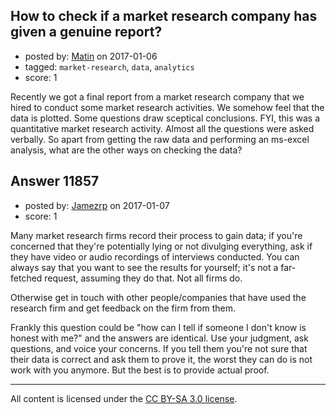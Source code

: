 ## How to check if a market research company has given a genuine report?

- posted by: [Matin](https://stackexchange.com/users/2715241/matin) on 2017-01-06
- tagged: `market-research`, `data`, `analytics`
- score: 1

Recently we got a final report from a market research company that we hired to conduct some market research activities. We somehow feel that the data is plotted. Some questions draw sceptical conclusions. FYI, this was a quantitative market research activity. Almost all the questions were asked verbally. So apart from getting the raw data and performing an ms-excel analysis, what are the other ways on checking the data? 


## Answer 11857

- posted by: [Jamezrp](https://stackexchange.com/users/3823634/jamezrp) on 2017-01-07
- score: 1

Many market research firms record their process to gain data; if you're concerned that they're potentially lying or not divulging everything, ask if they have video or audio recordings of interviews conducted. You can always say that you want to see the results for yourself; it's not a far-fetched request, assuming they do that. Not all firms do.

Otherwise get in touch with other people/companies that have used the research firm and get feedback on the firm from them. 

Frankly this question could be "how can I tell if someone I don't know is honest with me?" and the answers are identical. Use your judgment, ask questions, and voice your concerns. If you tell them you're not sure that their data is correct and ask them to prove it, the worst they can do is not work with you anymore. But the best is to provide actual proof.



---

All content is licensed under the [CC BY-SA 3.0 license](https://creativecommons.org/licenses/by-sa/3.0/).
